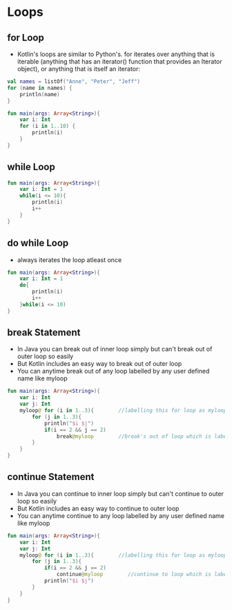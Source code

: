# Loops

## for Loop

* Kotlin's loops are similar to Python's. for iterates over anything that is iterable (anything that has an iterator() function that provides an Iterator object), or anything that is itself an iterator:

```kotlin
val names = listOf("Anne", "Peter", "Jeff")
for (name in names) {
    println(name)
}
```

```kotlin
fun main(args: Array<String>){
    var i: Int
    for (i in 1..10) {
        println(i)
    }
}
```

## while Loop

```kotlin
fun main(args: Array<String>){
    var i: Int = 1
    while(i <= 10){
        println(i)
        i++
    }
}
```

## do while Loop

* always iterates the loop atleast once

```kotlin
fun main(args: Array<String>){
    var i: Int = 1
    do{
        println(i)
        i++
    }while(i <= 10)
}
```


## break Statement

* In Java you can break out of inner loop simply but can't break out of outer loop so easily
* But Kotlin includes an easy way to break out of outer loop
* You can anytime break out of any loop labelled by any user defined name like myloop

```kotlin
fun main(args: Array<String>){
    var i: Int
    var j: Int
    myloop@ for (i in 1..3){        //labelling this for loop as myloop
        for (j in 1..3){
            println("$i $j")
            if(i == 2 && j == 2)
                break@myloop        //break's out of loop which is labelled as myloop
        }
    }
}
```

## continue Statement

* In Java you can continue to inner loop simply but can't continue to outer loop so easily
* But Kotlin includes an easy way to continue to outer loop
* You can anytime continue to any loop labelled by any user defined name like myloop

```kotlin
fun main(args: Array<String>){
    var i: Int
    var j: Int
    myloop@ for (i in 1..3){        //labelling this for loop as myloop
        for (j in 1..3){
            if(i == 2 && j == 2)
                continue@myloop        //continue to loop which is labelled as myloop
            println("$i $j")
        }
    }
}
```

